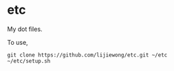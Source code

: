 etc
===

My dot files.

To use,

    git clone https://github.com/lijiewong/etc.git ~/etc
    ~/etc/setup.sh
